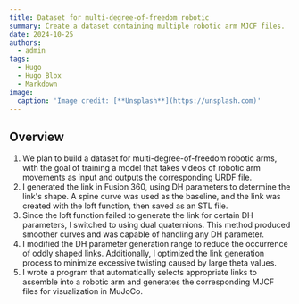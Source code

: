 ```yaml
---
title: Dataset for multi-degree-of-freedom robotic 
summary: Create a dataset containing multiple robotic arm MJCF files.
date: 2024-10-25
authors:
  - admin
tags:
  - Hugo
  - Hugo Blox
  - Markdown
image:
  caption: 'Image credit: [**Unsplash**](https://unsplash.com)'
---
```



## Overview

1. We plan to build a dataset for multi-degree-of-freedom robotic arms, with the goal of training a model that takes videos of robotic arm movements as input and outputs the corresponding URDF file.
2. I generated the link in Fusion 360, using DH parameters to determine the link's shape. A spine curve was used as the baseline, and the link was created with the loft function, then saved as an STL file.
3. Since the loft function failed to generate the link for certain DH parameters, I switched to using dual quaternions. This method produced smoother curves and was capable of handling any DH parameter.
4. I modified the DH parameter generation range to reduce the occurrence of oddly shaped links. Additionally, I optimized the link generation process to minimize excessive twisting caused by large theta values.
5. I wrote a program that automatically selects appropriate links to assemble into a robotic arm and generates the corresponding MJCF files for visualization in MuJoCo.


